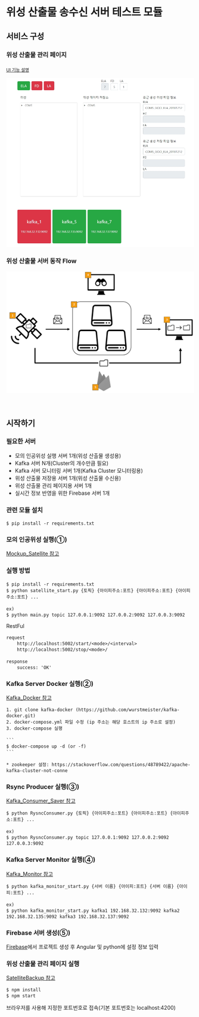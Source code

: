# 위성 산출물 송수신 서버 테스트 모듈

## 서비스 구성

### 위성 산출물 관리 페이지 

<sub>[UI 기능 설명](./SatelliteBackup)</sub>

![Satellite-Output-Process-TesterUI 구조](./img/Satellite-Output-Process-Tester_FrontEndUI_original.jpg)

### 위성 산출물 서버 동작 Flow

![Satellite-Output-Process-Tester 구조](img/Satellite-Output-Process-Tester.PNG)

<br>

## 시작하기

### 필요한 서버

- 모의 인공위성 실행 서버 1개(위성 산출물 생성용)
- Kafka 서버 N개(Cluster의 개수만큼 필요)
- Kafka 서버 모니터링 서버 1개(Kafka Cluster 모니터링용)
- 위성 산출물 저장용 서버 1개(위성 산출물 수신용)
- 위성 산출물 관리 페이지용 서버 1개
- 실시간 정보 반영을 위한 Firebase 서버 1개

### 관련 모듈 설치

    $ pip install -r requirements.txt

### 모의 인공위성 실행(①)
    
[Mockup_Satellite 참고](Mockup_Satellite)
    

### 실행 방법

    $ pip install -r requirements.txt
    $ python satellite_start.py {토픽} {아이피주소:포트} {아이피주소:포트} {아이피주소:포트} ... 
    
    ex)
    $ python main.py topic 127.0.0.1:9092 127.0.0.2:9092 127.0.0.3:9092 
    
    
RestFul

    request
        http://localhost:5002/start/<mode>/<interval>
        http://localhost:5002/stop/<mode>/
       
    response
        success: 'OK'
    
### Kafka Server Docker 실행(②)

[Kafka_Docker 참고](./Kafka_Docker)
    
    1. git clone kafka-docker (https://github.com/wurstmeister/kafka-docker.git)
    2. docker-compose.yml 파일 수정 (ip 주소는 해당 호스트의 ip 주소로 설정)
    3. docker-compose 실행
    
    ```
    $ docker-compose up -d (or -f)
    ```
    
    * zookeeper 설정: https://stackoverflow.com/questions/48789422/apache-kafka-cluster-not-conne

### Rsync Producer 실행(③)

[Kafka_Consumer_Saver 참고](Kafka_Consumer_Saver)

    $ python RysncConsumer.py {토픽} {아이피주소:포트} {아이피주소:포트} {아이피주소:포트} ...

    ex)
    $ python RysncConsumer.py topic 127.0.0.1:9092 127.0.0.2:9092 127.0.0.3:9092 

### Kafka Server Monitor 실행(④)

[Kafka_Monitor 참고](./Kafka_Monitor)

    $ python kafka_monitor_start.py {서버 이름} {아이피:포트} {서버 이름} {아이피:포트} ...
    
    ex)
    $ python kafka_monitor_start.py kafka1 192.168.32.132:9092 kafka2 192.168.32.135:9092 kafka3 192.168.32.137:9092

### Firebase 서버 생성(⑤)

[Firebase](https://firebase.google.com/)에서 프로젝트 생성 후 Angular 및 python에 설정 정보 입력


### 위성 산출물 관리 페이지 실행

[SatelliteBackup 참고](SatelliteBackup)

    $ npm install
    $ npm start

브라우저를 사용해 지정한 포트번호로 접속(기본 포트번호는 localhost:4200)
